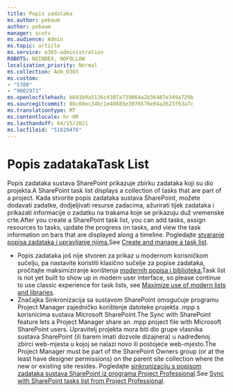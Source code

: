 ```yaml
---
title: Popis zadataka
ms.author: pebaum
author: pebaum
manager: scotv
ms.audience: Admin
ms.topic: article
ms.service: o365-administration
ROBOTS: NOINDEX, NOFOLLOW
localization_priority: Normal
ms.collection: Adm_O365
ms.custom:
- "5780"
- "9002971"
ms.openlocfilehash: b691b9a5136c0307a739064a2b36407e349a720b
ms.sourcegitcommit: 8bc60ec34bc1e40685e3976576e04a2623f63a7c
ms.translationtype: MT
ms.contentlocale: hr-HR
ms.lasthandoff: 04/15/2021
ms.locfileid: "51829476"
---
```

# <a name="task-list"></a><span data-ttu-id="a3a9b-102">Popis zadataka</span><span class="sxs-lookup"><span data-stu-id="a3a9b-102">Task List</span></span>

<span data-ttu-id="a3a9b-103">Popis zadataka sustava SharePoint prikazuje zbirku zadataka koji su dio projekta.</span><span class="sxs-lookup"><span data-stu-id="a3a9b-103">A SharePoint task list displays a collection of tasks that are part of a project.</span></span> <span data-ttu-id="a3a9b-104">Kada stvorite popis zadataka sustava SharePoint, možete dodavati zadatke, dodjeljivati resurse zadacima, ažurirati tijek zadataka i prikazati informacije o zadatku na trakama koje se prikazuju duž vremenske crte.</span><span class="sxs-lookup"><span data-stu-id="a3a9b-104">After you create a SharePoint task list, you can add tasks, assign resources to tasks, update the progress on tasks, and view the task information on bars that are displayed along a timeline.</span></span> <span data-ttu-id="a3a9b-105">Pogledajte [stvaranje popisa zadataka i upravljanje njima.](https://support.microsoft.com/office/466ad207-46fd-4c77-9af1-41bc23cec21a)</span><span class="sxs-lookup"><span data-stu-id="a3a9b-105">See [Create and manage a task list](https://support.microsoft.com/office/466ad207-46fd-4c77-9af1-41bc23cec21a).</span></span>  

-   <span data-ttu-id="a3a9b-106">Popis zadataka još nije stvoren za prikaz u modernom korisničkom sučelju, pa nastavite koristiti klasično sučelje za popise zadataka, pročitajte maksimiziranje korištenja [modernih popisa i biblioteka.](https://docs.microsoft.com/sharepoint/dev/transform/modernize-userinterface-lists-and-libraries)</span><span class="sxs-lookup"><span data-stu-id="a3a9b-106">Task list is not yet built to show up in modern user interface, so please continue to use classic experience for task lists, see [Maximize use of modern lists and libraries](https://docs.microsoft.com/sharepoint/dev/transform/modernize-userinterface-lists-and-libraries).</span></span>
-   <span data-ttu-id="a3a9b-107">Značajka Sinkronizacija sa sustavom SharePoint omogućuje programu Project Manager zajedničko korištenje datoteke projekta .mpp s korisnicima sustava Microsoft SharePoint.</span><span class="sxs-lookup"><span data-stu-id="a3a9b-107">The Sync with SharePoint feature lets a Project Manager share an .mpp project file with Microsoft SharePoint users.</span></span> <span data-ttu-id="a3a9b-108">Upravitelj projekta mora biti dio grupe vlasnika sustava SharePoint (ili barem imati dozvole dizajnera) u nadređenoj zbirci web-mjesta u kojoj se nalazi novo ili postojeće web-mjesto.</span><span class="sxs-lookup"><span data-stu-id="a3a9b-108">The Project Manager must be part of the SharePoint Owners group (or at the least have designer permissions) on the parent site collection where the new or existing site resides.</span></span> <span data-ttu-id="a3a9b-109">Pogledajte [sinkronizaciju s popisom zadataka sustava SharePoint iz programa Project Professional](https://docs.microsoft.com/office/troubleshoot/project/sync-with-tasks-from-project).</span><span class="sxs-lookup"><span data-stu-id="a3a9b-109">See [Sync with SharePoint tasks list from Project Professional](https://docs.microsoft.com/office/troubleshoot/project/sync-with-tasks-from-project).</span></span>